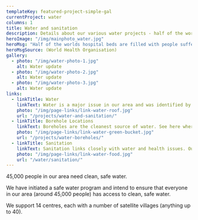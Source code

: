```yaml
---
templateKey: featured-project-simple-gal
currentProject: water
columns: 1
title: Water and sanitation
description: Details about our various water projects - half of the worlds hospital beds are filled with people suffering from a water-related disease
heroImage: "/img/mainphoto_water.jpg"
heroMsg: "Half of the worlds hospital beds are filled with people suffering from a water-related disease"
heroMsgSource: (World Health Organisation)
gallery:
  - photo: "/img/water-photo-1.jpg"
    alt: Water update
  - photo: "/img/water-photo-2.jpg"
    alt: Water update
  - photo: "/img/water-photo-3.jpg"
    alt: Water update
links:
  - linkTitle: Water
    linkText: Water is a major issue in our area and was identified by our community as one of the highest priorities. Rotary International supported us in 2011 - 2013 to put in 38 new wells, and further funding is in the pipeline.
    photo: "/img/page-links/link-water-roof.jpg"
    url: "/projects/water-and-sanitation/"
  - linkTitle: Borehole Locations
    linkText: Boreholes are the cleanest source of water. See here where the 2011 - 2013 Rotary International funded wells were dug.
    photo: "/img/page-links/link-water-green-bucket.jpg"
    url: "/projects/water-boreholes/"
  - linkTitle: Sanitation
    linkText: Sanitation links closely with water and health issues. Our Tapping Potential group links all of these areas.
    photo: "/img/page-links/link-water-food.jpg"
    url: "/water/sanitation/"
---
```


45,000 people in our area need clean, safe water.

We have initiated a safe water program and intend to ensure that everyone in our area (around 45,000 people) has access to clean, safe water.

We support 14 centres, each with a number of satellite villages (anything up to 40).
